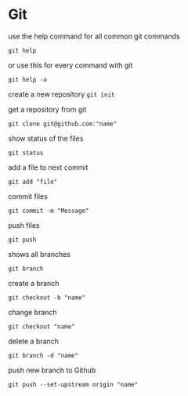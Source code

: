 # Git

use the help command for all common git commands

`git help` 

or use this for every command with git

`git help -a`

create a new repository
`git init`

get a repository from git 

`git clone git@github.com:"name"`

show status of the files

`git status`

add a file to next commit
 
 `git add "file"`

commit files

`git commit -m "Message"`

push files

`git push`

shows all branches

`git branch`

create a branch

`git checkout -b "name"`

change branch

`git checkout "name"`

delete a branch 

`git branch -d "name"`

push new branch to Github

`git push --set-upstream origin "name"`
